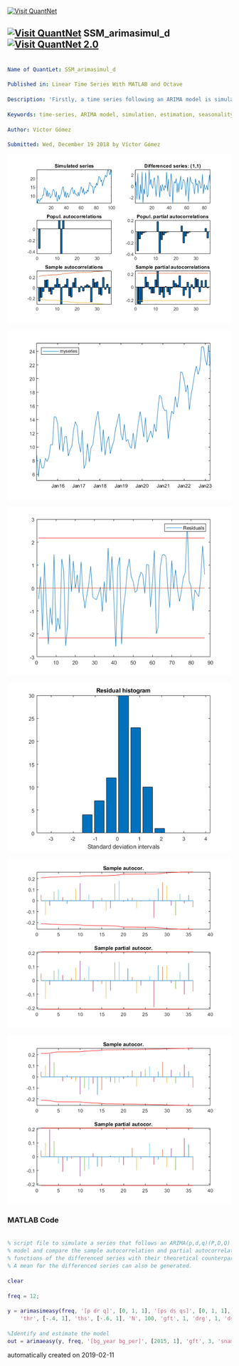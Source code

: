 [<img src="https://github.com/QuantLet/Styleguide-and-FAQ/blob/master/pictures/banner.png" width="888" alt="Visit QuantNet">](http://quantlet.de/)

## [<img src="https://github.com/QuantLet/Styleguide-and-FAQ/blob/master/pictures/qloqo.png" alt="Visit QuantNet">](http://quantlet.de/) **SSM_arimasimul_d** [<img src="https://github.com/QuantLet/Styleguide-and-FAQ/blob/master/pictures/QN2.png" width="60" alt="Visit QuantNet 2.0">](http://quantlet.de/)

```yaml

Name of QuantLet: SSM_arimasimul_d

Published in: Linear Time Series With MATLAB and Octave

Description: 'Firstly, a time series following an ARIMA model is simulated. Then, the model is identified and estimated.'

Keywords: time-series, ARIMA model, simulation, estimation, seasonality

Author: Víctor Gómez

Submitted: Wed, December 19 2018 by Víctor Gómez

```

![Picture1](arimasimul1.png)

![Picture2](arimasimul2.png)

![Picture3](arimasimul3.png)

![Picture4](arimasimul4.png)

![Picture5](arimasimul5.png)

![Picture6](arimasimul6.png)

### MATLAB Code
```matlab

% script file to simulate a series that follows an ARIMA(p,d,q)(P,D,Q)
% model and compare the sample autocorrelation and partial autocorrelation
% functions of the differenced series with their theoretical counterparts.
% A mean for the differenced series can also be generated.

clear

freq = 12;

y = arimasimeasy(freq, '[p dr q]', [0, 1, 1], '[ps ds qs]', [0, 1, 1], ...
    'thr', [-.4, 1], 'ths', [-.6, 1], 'N', 100, 'gft', 1, 'drg', 1, 'dsg', 1);

%Identify and estimate the model
out = arimaeasy(y, freq, '[bg_year bg_per]', [2015, 1], 'gft', 3, 'sname', 'myseries');

```

automatically created on 2019-02-11